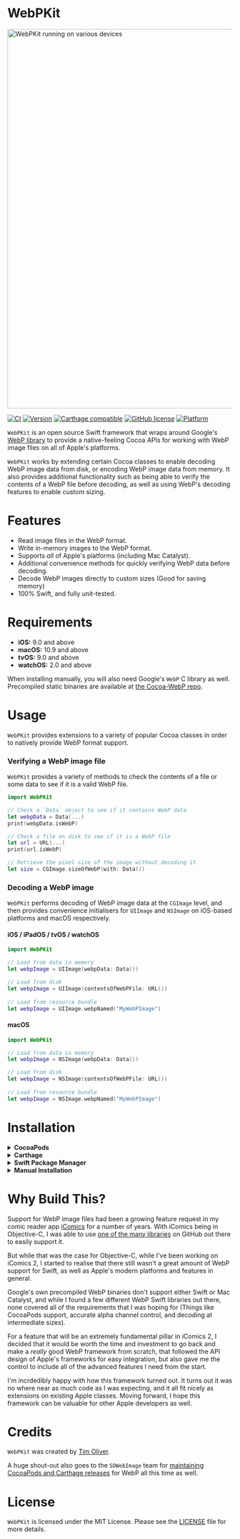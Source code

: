 # WebPKit

<img src="https://github.com/TimOliver/WebPKit/raw/master/screenshot.png" alt="WebPKit running on various devices" width="850" />

[![CI](https://github.com/TimOliver/WebPKit/workflows/CI/badge.svg)](https://github.com/TimOliver/WebPKit/actions?query=workflow%3ACI)
[![Version](https://img.shields.io/cocoapods/v/WebPKit.svg?style=flat)](http://cocoadocs.org/docsets/TOCropViewController)
[![Carthage compatible](https://img.shields.io/badge/Carthage-compatible-4BC51D.svg?style=flat)](https://github.com/Carthage/Carthage)
[![GitHub license](https://img.shields.io/badge/license-MIT-blue.svg)](https://raw.githubusercontent.com/TimOliver/WebPKit/master/LICENSE)
[![Platform](https://img.shields.io/cocoapods/p/WebPKit.svg?style=flat)](http://cocoadocs.org/docsets/WebPKit)

`WebPKit` is an open source Swift framework that wraps around Google's [WebP library](https://developers.google.com/speed/webp) to provide a native-feeling Cocoa APIs for working with WebP image files on all of Apple's platforms.

`WebPKit` works by extending certain Cocoa classes to enable decoding WebP image data from disk, or encoding WebP image data from memory. It also provides additional functionality such as being able to verify the contents of a WebP file before decoding, as well as using WebP's decoding features to enable custom sizing.


# Features
* Read image files in the WebP format.
* Write in-memory images to the WebP format.
* Supports *all* of Apple's platforms (including Mac Catalyst).
* Additional convenience methods for quickly verifying WebP data before decoding.
* Decode WebP images directly to custom sizes (Good for saving memory)
* 100% Swift, and fully unit-tested.

# Requirements

* **iOS:** 9.0 and above
* **macOS:** 10.9 and above
* **tvOS:** 9.0 and above
* **watchOS:** 2.0 and above

When installing manually, you will also need Google's `WebP` C library as well. Precompiled static binaries are available at [the Cocoa-WebP repo](https://github.com/TimOliver/WebP-Cocoa).

# Usage

`WebPKit` provides extensions to a variety of popular Cocoa classes in order to natively provide WebP format support.

### Verifying a WebP image file

`WebPKit` provides a variety of methods to check the contents of a file or some data to see if it is a valid WebP file.

```swift
import WebPKit 

// Check a `Data` object to see if it contains WebP data
let webpData = Data(...) 
print(webpData.isWebP)

// Check a file on disk to see if it is a WebP file
let url = URL(...) 
print(url.isWebP)

// Retrieve the pixel size of the image without decoding it
let size = CGImage.sizeOfWebP(with: Data())
```

### Decoding a WebP image

`WebPKit` performs decoding of WebP image data at the `CGImage` level, and then provides convenience initialisers for `UIImage` and `NSImage` on iOS-based platforms and macOS respectively.

#### iOS / iPadOS / tvOS / watchOS

```swift
import WebPKit 

// Load from data in memory
let webpImage = UIImage(webpData: Data())

// Load from disk
let webpImage = UIImage(contentsOfWebPFile: URL())
 
// Load from resource bundle
let webpImage = UIImage.webpNamed("MyWebPImage")
```

#### macOS

```swift
import WebPKit 

// Load from data in memory
let webpImage = NSImage(webpData: Data())

// Load from disk
let webpImage = NSImage(contentsOfWebPFile: URL())
 
// Load from resource bundle
let webpImage = NSImage.webpNamed("MyWebPImage")
```

# Installation

<details>
  <summary><strong>CocoaPods</strong></summary>
	
Add the following to your `Podfile`:

```
pod 'WebPKit'
```
	  
</details>

<details>
  <summary><strong>Carthage</strong></summary>
	
Carthage support is coming soon. Stay tuned!
</details>

<details>
  <summary><strong>Swift Package Manager</strong></summary>
	
SPM support is coming soon. Stay tuned!
</details>

<details>
  <summary><strong>Manual Installation</strong></summary>
	
	1. Download this repository.
	2. Copy the `WebPKit` folder to your Xcode project.
	3. Download the precompiled WebP binary from [the Cocoa-WebP repo](https://github.com/TimOliver/WebP-Cocoa) for your desired platform.
	4. Drag that framework into your Xcode project.
	  
</details>

# Why Build This?

Support for WebP image files had been a growing feature request in my comic reader app [iComics](http://icomics/co) for a number of years. With iComics being in Objective-C, I was able to use [one of the many libraries](https://github.com/mattt/WebPImageSerialization) on GitHub out there to easily support it.

But while that was the case for Objective-C, while I've been working on iComics 2, I started to realise that there still wasn't a great amount of WebP support for Swift, as well as Apple's modern platforms and features in general. 

Google's own precompiled WebP binaries don't support either Swift or Mac Catalyst, and while I found a few different WebP Swift libraries out there, none covered all of the requirements that I was hoping for (Things like CocoaPods support, accurate alpha channel control, and decoding at intermediate sizes).

For a feature that will be an extremely fundamental pillar in iComics 2, I decided that it would be worth the time and investment to go back and make a *really* good WebP framework from scratch, that followed the API design of Apple's frameworks for easy integration, but also gave me the control to include all of the advanced features I need from the start.

I'm incrdedibly happy with how this framework turned out. It turns out it was no where near as much code as I was expecting, and it all fit nicely as extensions on existing Apple classes. Moving forward, I hope this framework can be valuable for other Apple developers as well.

# Credits

`WebPKit` was created by [Tim Oliver](http://twitter.com/TimOliverAU).

A huge shout-out also goes to the `SDWebImage` team for [maintaining CocoaPods and Carthage releases](https://github.com/SDWebImage/libwebp-Xcode) for WebP all this time as well.

# License

`WebPKit` is licensed under the MIT License. Please see the [LICENSE](LICENSE) file for more details.
